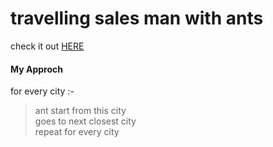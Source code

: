 # travelling sales man with ants

check it out [HERE](https://ayushmantripathy.github.io/travelling_sales_man_with_ants/) <br/>

#### My Approch

for every city :- <br/>

> ant start from this city <br/>
> goes to next closest city <br/>
> repeat for every city <br/>

